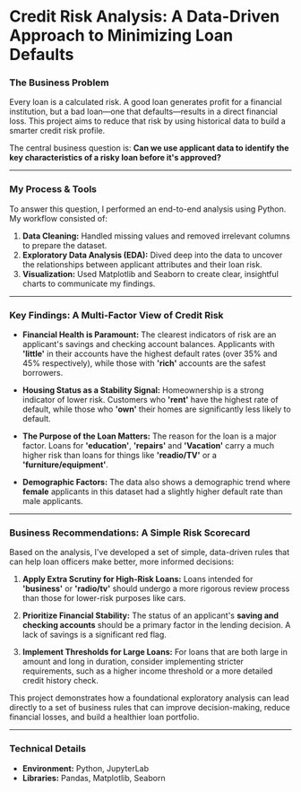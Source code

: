 # Credit Risk Analysis: A Data-Driven Approach to Minimizing Loan Defaults

### The Business Problem 
Every loan is a calculated risk. A good loan generates profit for a financial institution, but a bad loan—one that defaults—results in a direct financial loss. This project aims to reduce that risk by using historical data to build a smarter credit risk profile.

The central business question is: **Can we use applicant data to identify the key characteristics of a risky loan before it's approved?**

---
### My Process & Tools 
To answer this question, I performed an end-to-end analysis using Python. My workflow consisted of:
1.  **Data Cleaning:** Handled missing values and removed irrelevant columns to prepare the dataset.
2.  **Exploratory Data Analysis (EDA):** Dived deep into the data to uncover the relationships between applicant attributes and their loan risk.
3.  **Visualization:** Used Matplotlib and Seaborn to create clear, insightful charts to communicate my findings.

---
### Key Findings: A Multi-Factor View of Credit Risk 


* **Financial Health is Paramount:** The clearest indicators of risk are an applicant's savings and checking account balances. Applicants with **'little'** in their accounts have the highest default rates (over 35% and 45% respectively), while those with **'rich'** accounts are the safest borrowers.

* **Housing Status as a Stability Signal:** Homeownership is a strong indicator of lower risk. Customers who **'rent'** have the highest rate of default, while those who **'own'** their homes are significantly less likely to default.

* **The Purpose of the Loan Matters:** The reason for the loan is a major factor. Loans for **'education'**, **'repairs'** and **'Vacation'** carry a much higher risk than loans for things like **'readio/TV'** or a **'furniture/equipment'**.

* **Demographic Factors:** The data also shows a demographic trend where **female** applicants in this dataset had a slightly higher default rate than male applicants.



---
### Business Recommendations: A Simple Risk Scorecard 
Based on the analysis, I've developed a set of simple, data-driven rules that can help loan officers make better, more informed decisions:

1.  **Apply Extra Scrutiny for High-Risk Loans:** Loans intended for **'business'** or **'radio/tv'** should undergo a more rigorous review process than those for lower-risk purposes like cars.

2.  **Prioritize Financial Stability:** The status of an applicant's **saving and checking accounts** should be a primary factor in the lending decision. A lack of savings is a significant red flag.

3.  **Implement Thresholds for Large Loans:** For loans that are both large in amount and long in duration, consider implementing stricter requirements, such as a higher income threshold or a more detailed credit history check.

This project demonstrates how a foundational exploratory analysis can lead directly to a set of business rules that can improve decision-making, reduce financial losses, and build a healthier loan portfolio.

---
### Technical Details
* **Environment:** Python, JupyterLab
* **Libraries:** Pandas, Matplotlib, Seaborn
